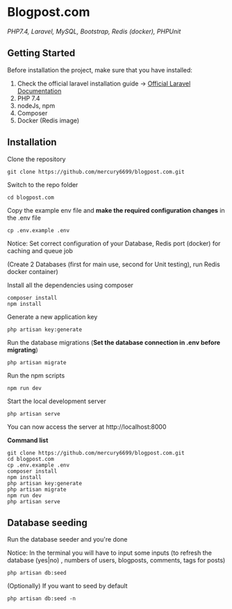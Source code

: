 <p align="center"><h1>Blogpost.com</h1></p>

*PHP7.4, Laravel, MySQL, Bootstrap, Redis (docker), PHPUnit*

## Getting Started
Before installation the project, make sure that you have installed:

1. Check the official laravel installation guide -> [Official Laravel Documentation](https://laravel.com/docs/8.x/installation)
1. PHP 7.4
1. nodeJs, npm
1. Composer 
1. Docker (Redis image)

## Installation

Clone the repository

    git clone https://github.com/mercury6699/blogpost.com.git

Switch to the repo folder
    
    cd blogpost.com

Copy the example env file and **make the required configuration changes** in the .env file

    cp .env.example .env
    
Notice: Set correct configuration of your Database, Redis port (docker) for caching and queue job

(Create 2 Databases (first for main use, second for Unit testing), run Redis docker container)

Install all the dependencies using composer
    
    composer install
    npm install

Generate a new application key

    php artisan key:generate

Run the database migrations (**Set the database connection in .env before migrating**)

    php artisan migrate

Run the npm scripts

    npm run dev

Start the local development server

    php artisan serve
    
You can now access the server at http://localhost:8000

**Command list**

    git clone https://github.com/mercury6699/blogpost.com.git
    cd blogpost.com
    cp .env.example .env
    composer install
    npm install
    php artisan key:generate
    php artisan migrate
    npm run dev
    php artisan serve
    
## Database seeding

Run the database seeder and you're done 

Notice: In the terminal you will have to input some inputs (to refresh the database (yes|no) , numbers of users, blogposts, comments, tags for posts)

    php artisan db:seed
    
(Optionally) If you want to seed by default

    php artisan db:seed -n
    
